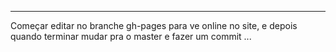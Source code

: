 ***
Começar editar no branche gh-pages para ve online no site, e depois quando terminar mudar pra o master e fazer um commit
...

